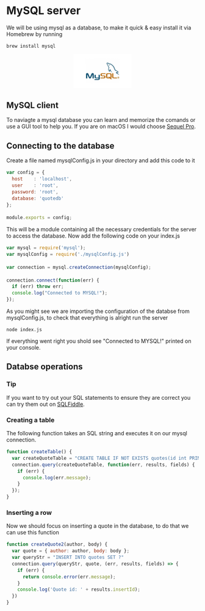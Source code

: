 # MySQL server
We will be using mysql as a database, to make it quick & easy install it via Homebrew by running
```
brew install mysql
```

<p align="center">
<img src="https://raw.githubusercontent.com/xavipedrals/fullStackCourse/master/Resources/mysql_logo.png" width="30%" margin="auto">
</p>

## MySQL client
To naviagte a mysql database you can learn and memorize the comands or use a GUI tool to help you. If you are on macOS I would choose [Sequel Pro](https://sequelpro.com).

## Connecting to the database
Create a file named mysqlConfig.js in your directory and add this code to it

```javascript
var config = {
  host    : 'localhost',
  user    : 'root',
  password: 'root',
  database: 'quotedb'
};

module.exports = config;
```
This will be a module containing all the necessary credentials for the server to access the database.
Now add the following code on your index.js
```javascript
var mysql = require('mysql');
var mysqlConfig = require('./mysqlConfig.js')

var connection = mysql.createConnection(mysqlConfig);

connection.connect(function(err) {
  if (err) throw err;
  console.log("Connected to MYSQL!");
});
```
As you might see we are importing the configuration of the databse from mysqlConfig.js, to check that everything is alright run the server
```
node index.js
```
If everything went right you shold see "Connected to MYSQL!" printed on your console.

## Databse operations

### Tip
If you want to try out your SQL statements to ensure they are correct you can try them out on [SQLFiddle](http://sqlfiddle.com).

### Creating a table
The following function takes an SQL string and executes it on our mysql connection.
```javascript
function createTable() {
  var createQuoteTable = "CREATE TABLE IF NOT EXISTS quotes(id int PRIMARY KEY auto_increment,author VARCHAR(255)NOT NULL,body varchar(255)not null)";
  connection.query(createQuoteTable, function(err, results, fields) {
    if (err) {
      console.log(err.message);
    }
  });
}
```

### Inserting a row
Now we should focus on inserting a quote in the database, to do that we can use this function
```javascript
function createQuote2(author, body) {
  var quote = { author: author, body: body };
  var queryStr = "INSERT INTO quotes SET ?"
  connection.query(queryStr, quote, (err, results, fields) => {
    if (err) {
      return console.error(err.message);
    }
    console.log('Quote id: ' + results.insertId);
  })
}
```

